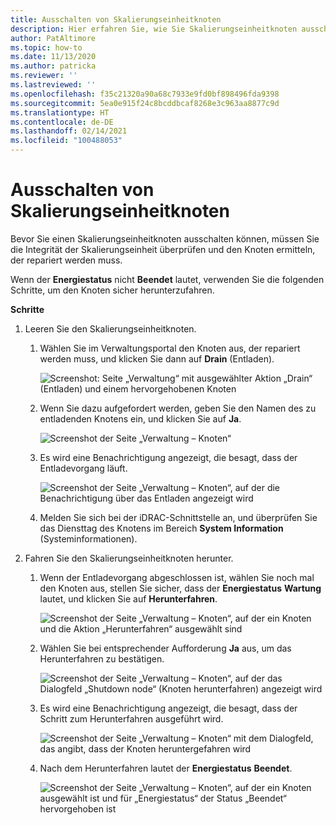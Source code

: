 ```yaml
---
title: Ausschalten von Skalierungseinheitknoten
description: Hier erfahren Sie, wie Sie Skalierungseinheitknoten ausschalten.
author: PatAltimore
ms.topic: how-to
ms.date: 11/13/2020
ms.author: patricka
ms.reviewer: ''
ms.lastreviewed: ''
ms.openlocfilehash: f35c21320a90a68c7933e9fd0bf898496fda9398
ms.sourcegitcommit: 5ea0e915f24c8bcddbcaf8268e3c963aa8877c9d
ms.translationtype: HT
ms.contentlocale: de-DE
ms.lasthandoff: 02/14/2021
ms.locfileid: "100488053"
---
```

# <a name="powering-off-scale-unit-nodes"></a>Ausschalten von Skalierungseinheitknoten

Bevor Sie einen Skalierungseinheitknoten ausschalten können, müssen Sie die Integrität der Skalierungseinheit überprüfen und den Knoten ermitteln, der repariert werden muss.

Wenn der **Energiestatus** nicht **Beendet** lautet, verwenden Sie die folgenden Schritte, um den Knoten sicher herunterzufahren.

**Schritte**

1.  Leeren Sie den Skalierungseinheitknoten.

    1.  Wählen Sie im Verwaltungsportal den Knoten aus, der repariert werden muss, und klicken Sie dann auf **Drain** (Entladen).

        ![Screenshot: Seite „Verwaltung“ mit ausgewählter Aktion „Drain“ (Entladen) und einem hervorgehobenen Knoten](media/image-23.png)
        
    1.  Wenn Sie dazu aufgefordert werden, geben Sie den Namen des zu entladenden Knotens ein, und klicken Sie auf **Ja**.

        ![Screenshot der Seite „Verwaltung – Knoten“](media/image-24.png)
    
    1.  Es wird eine Benachrichtigung angezeigt, die besagt, dass der Entladevorgang läuft.
    
        ![Screenshot der Seite „Verwaltung – Knoten“, auf der die Benachrichtigung über das Entladen angezeigt wird](media/image-25.png)
        
    1.  Melden Sie sich bei der iDRAC-Schnittstelle an, und überprüfen Sie das Diensttag des Knotens im Bereich **System Information** (Systeminformationen).
    

2.  Fahren Sie den Skalierungseinheitknoten herunter.

    1.  Wenn der Entladevorgang abgeschlossen ist, wählen Sie noch mal den Knoten aus, stellen Sie sicher, dass der **Energiestatus** **Wartung** lautet, und klicken Sie auf **Herunterfahren**.

        ![Screenshot der Seite „Verwaltung – Knoten“, auf der ein Knoten und die Aktion „Herunterfahren“ ausgewählt sind](media/image-26.png)
        
    1.  Wählen Sie bei entsprechender Aufforderung **Ja** aus, um das Herunterfahren zu bestätigen.
    
        ![Screenshot der Seite „Verwaltung – Knoten“, auf der das Dialogfeld „Shutdown node“ (Knoten herunterfahren) angezeigt wird](media/image-27.png)
        
    1.  Es wird eine Benachrichtigung angezeigt, die besagt, dass der Schritt zum Herunterfahren ausgeführt wird.

        ![Screenshot der Seite „Verwaltung – Knoten“ mit dem Dialogfeld, das angibt, dass der Knoten heruntergefahren wird](media/image-28.png)
    
    1.  Nach dem Herunterfahren lautet der **Energiestatus** **Beendet**.
    
        ![Screenshot der Seite „Verwaltung – Knoten“, auf der ein Knoten ausgewählt ist und für „Energiestatus“ der Status „Beendet“ hervorgehoben ist](media/image-29.png)
        